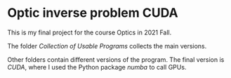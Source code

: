 # Optic inverse problem CUDA
 
 This is my final project for the course Optics in 2021 Fall.
 
The folder *Collection of Usable Programs* collects the main versions.

Other folders contain different versions of the program. The final version is *CUDA*, where I used the Python package *numba* to call GPUs.
